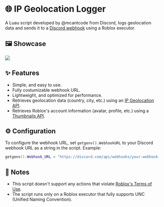 # 🌐 IP Geolocation Logger
A Luau script developed by @mcantcode from Discord, logs geolocation data and sends it to a [Discord webhook](https://support.discord.com/hc/en-us/articles/228383668-Intro-to-Webhooks) using a Roblox executor.

## 🖼️ Showcase
![](https://i.ibb.co.com/bgQgW6Tv/IP-Geolocation-Logger-Showcase.jpg)

## ✨ Features
- Simple, and easy to use.
- Fully costumizable webhook URL.
- Lightweight, and optimized for performance.
- Retrieves geolocation data (country, city, etc.) using an [IP Geolocation API](https://ipapi.co/).
- Retrieves Roblox's account information (avatar, profile, etc.) using a [Thumbnails API](https://create.roblox.com/docs/cloud/legacy/thumbnails/v1#/).

## ⚙️ Configuration
To configure the webhook URL, set `getgenv().WebhookURL` to your Discord webhook URL as a string in the script. Example:
```lua
getgenv().Webhook_URL = "https://discord.com/api/webhooks/your-webhook-id/your-webhook-token"
```

## 📝 Notes
- This script doesn't support any actions that violate [Roblox's Terms of Use](https://en.help.roblox.com/hc/en-us/articles/115004647846-Roblox-Terms-of-Use).
- The script runs only on a Roblox executor that fully supports UNC (Unified Naming Convention).

